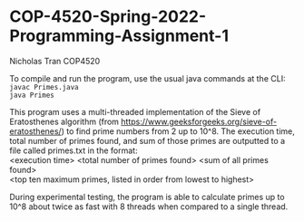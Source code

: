 # COP-4520-Spring-2022-Programming-Assignment-1
Nicholas Tran
COP4520

To compile and run the program, use the usual java commands at the CLI:<br/>
`javac Primes.java` <br/>
`java Primes` <br/>

This program uses a multi-threaded implementation of the Sieve of Eratosthenes algorithm (from https://www.geeksforgeeks.org/sieve-of-eratosthenes/) to find prime numbers from 2 up to 10^8. The execution time, total number of primes found, and sum of those primes are outputted to a file called primes.txt in the format:<br/>
\<execution time>  \<total number of primes found>  \<sum of all primes found> <br/>
<top ten maximum primes, listed in order from lowest to highest>

During experimental testing, the program is able to calculate primes up to 10^8 about twice as fast with 8 threads when compared to a single thread.
